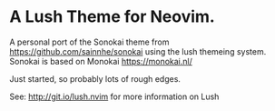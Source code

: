 A Lush Theme for Neovim.
===

A personal port of the Sonokai theme from https://github.com/sainnhe/sonokai 
using the lush themeing system. Sonokai is based on Monokai https://monokai.nl/

Just started, so probably lots of rough edges.

See: http://git.io/lush.nvim for more information on Lush 
